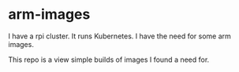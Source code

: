 # arm-images

I have a rpi cluster. It runs Kubernetes. I have the need for some arm images.

This repo is a view simple builds of images I found a need for.
